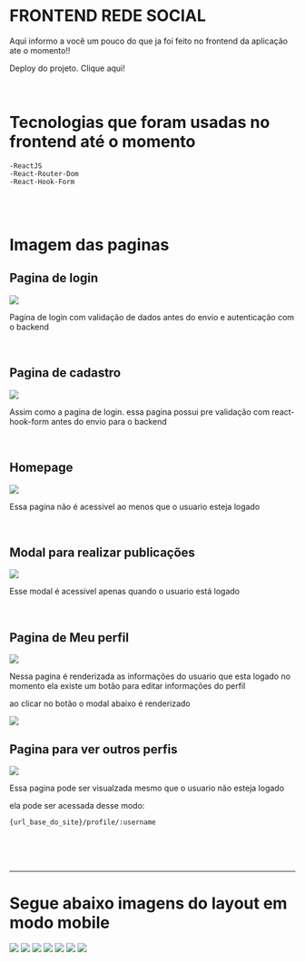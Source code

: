 # FRONTEND REDE SOCIAL
<p>Aqui informo a você um pouco do que ja foi feito no frontend da aplicação ate o momento!!

<a src= "https://socialdevs.devlucas.online/">Deploy do projeto. Clique aqui!</a>

</p>
<br>

<h1>Tecnologias que foram usadas no frontend até o momento</h1>

    -ReactJS
    -React-Router-Dom
    -React-Hook-Form

<br>
<br>
<h1>Imagem das paginas</h1>

<h2>Pagina de login</h2>
<img src='docs/Desktop/login-page.png'>
<p>Pagina de login com validação de dados antes do envio e autenticação com o backend</p>
<br>


<h2>Pagina de cadastro</h2>
<img src='docs/Desktop/register-page.png'>
<p>Assim como a pagina de login. essa pagina possui pre validação com react-hook-form antes do envio para o backend</p>
<br>


<h2>Homepage</h2>
<img src='docs/Desktop/homepage.png'>
<p>Essa pagina não é acessivel ao menos que o usuario esteja logado</p>
<br>

<h2>Modal para realizar publicações</h2>
<img src='docs/Desktop/modal-post.png'>
<p>Esse modal é acessivel apenas quando o usuario está logado</p>
<br>

<h2>Pagina de Meu perfil</h2>
<img src='docs/Desktop/myprofile-page.png'>
<p>Nessa pagina é renderizada as informações do usuario que esta logado no momento ela existe um botão para editar informações do perfil

ao clicar no botão o modal abaixo é renderizado</p>

<img src='docs/Desktop/editprofile-page.png'>
<br>


<h2>Pagina para ver outros perfis</h2>
<img src='docs/Desktop/userprofile-page.png'>
<p>Essa pagina pode ser visualzada mesmo que o usuario não esteja logado

ela pode ser acessada desse modo:
</p>

    {url_base_do_site}/profile/:username

<br>
<br>
<br>


<hr>
<h1>Segue abaixo imagens do layout em modo mobile</h1>

<img src='docs/Mobile/img1.png'>
<img src='docs/Mobile/img2.png'>
<img src='docs/Mobile/img3.png'>
<img src='docs/Mobile/img4.png'>
<img src='docs/Mobile/img5.png'>
<img src='docs/Mobile/img6.png'>
<img src='docs/Mobile/img7.png'>




